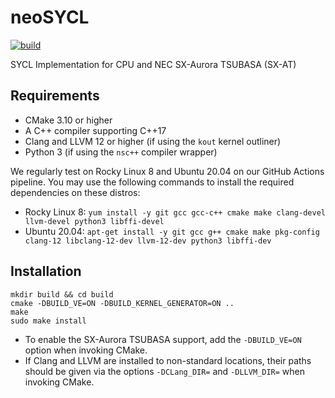 # neoSYCL

[![build](https://github.com/keichi/neoSYCL/actions/workflows/build.yml/badge.svg)](https://github.com/keichi/neoSYCL/actions/workflows/build.yml)

SYCL Implementation for CPU and NEC SX-Aurora TSUBASA (SX-AT)

## Requirements

- CMake 3.10 or higher
- A C++ compiler supporting C++17
- Clang and LLVM 12 or higher (if using the `kout` kernel outliner)
- Python 3 (if using the `nsc++` compiler wrapper)

We regularly test on Rocky Linux 8 and Ubuntu 20.04 on our GitHub Actions
pipeline. You may use the following commands to install the required
dependencies on these distros:

- Rocky Linux 8: `yum install -y git gcc gcc-c++ cmake make clang-devel llvm-devel python3 libffi-devel`
- Ubuntu 20.04: `apt-get install -y git gcc g++ cmake make pkg-config clang-12 libclang-12-dev llvm-12-dev python3 libffi-dev`

## Installation

```
mkdir build && cd build
cmake -DBUILD_VE=ON -DBUILD_KERNEL_GENERATOR=ON ..
make
sudo make install
```

- To enable the SX-Aurora TSUBASA support, add the `-DBUILD_VE=ON` option when
    invoking CMake.
- If Clang and LLVM are installed to non-standard locations, their paths
  should be given via the options `-DCLang_DIR=` and `-DLLVM_DIR=` when
  invoking CMake.
